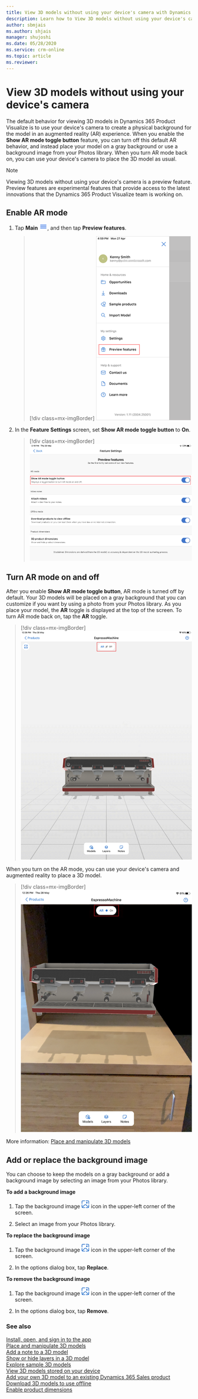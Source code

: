 ```yaml
---
title: View 3D models without using your device's camera with Dynamics 365 Product Visualize
description: Learn how to View 3D models without using your device's camera.
author: sbmjais
ms.author: shjais
manager: shujoshi
ms.date: 05/28/2020
ms.service: crm-online
ms.topic: article
ms.reviewer:
---
```


# View 3D models without using your device's camera
<!--Shubham, I'm afraid I had a hard time understanding this article, so please excuse if my suggested edits miss the mark. Firstly, the phrase "camera and augmented reality" was confusing to me. If I'm correctly interpreting what I've read about augmented reality (which we don't define in the Product Visualize doc set, by the way; maybe we should?), a person uses their camera to create a physical "place" to put a virtual model on, and this blending of real and virtual is "augmented reality." Second, the emphasis in the title seems a bit off: it's not as interesting that you're "viewing a model without using your camera," it's that you can use a blank background or any neat photo you want. But I'm not your typical reader, so maybe being able to bypass the camera is actually more interesting than the creative possibilities of a creating a custom background for 3D models?-->
The default behavior for viewing 3D models in Dynamics 365 Product Visualize is to use your device's camera to create a physical background for the model in an augmented reality (AR) experience. When you enable the **Show AR mode toggle button** feature, you can turn off this default AR behavior, and instead place your model on a gray background or use a background image from your Photos library. When you turn AR mode back on, you can use your device's camera to place the 3D model as usual.

> [!NOTE]
> Viewing 3D models without using your device's camera is a preview feature. Preview features are experimental features that provide access to the latest innovations that the Dynamics 365 Product Visualize team is working on.

## Enable AR mode

1. Tap **Main** ![Main menu](media/hamburger-icon.png "Main menu"), and then tap **Preview features**.

    > [!div class=mx-imgBorder]
    > ![Preview features](media/preview-features.png "Preview features")

2. In the **Feature Settings** screen, set **Show AR mode toggle button** to **On**.<!--The Writing Style Guide would have this be "turn on the **Show AR mode toggle button** toggle," but I suggest using "setting" here. Not only to avoid "**toggle...** toggle", but to avoid a bit of confusion later when you talk about the **AR** toggle.-->

    > [!div class=mx-imgBorder]
    > ![AR mode feature](media/ar-mode-feature.png "AR mode feature")

## Turn AR mode on and off

After you enable **Show AR mode toggle button**, AR mode is turned off by default. Your 3D models will be placed on a gray background that you can customize if you want by using a photo from your Photos library. As you place your model, the **AR** toggle is displayed at the top of the screen. To turn AR mode back on, tap the **AR** toggle. 

> [!div class=mx-imgBorder]
> ![Model placed on a gray background, with AR mode off](media/ar-off.png "Model placed on a gray background, with AR mode off")

When you turn on the AR mode, you can use your device's camera and augmented reality to place a 3D model.

> [!div class=mx-imgBorder]
> ![Model placed on a captured background, with AR mode on](media/ar-on.png "Model placed on a captured background, with AR mode on")

More information: [Place and manipulate 3D models](manipulate-models.md)

## Add or replace the background image

You can choose to keep the models on a gray background or add a background image by selecting an image from your Photos library.

**To add a background image**

1. Tap the background image ![Add background](media/add-background-icon.png "Add background") icon in the upper-left corner of the screen.

2. Select an image from your Photos library.

**To replace the background image**

1. Tap the background image ![Add background](media/add-background-icon.png "Add background") icon in the upper-left corner of the screen.

2. In the options<!--Is it named "Options"? If so, should be bold, here and below.--> dialog box, tap **Replace**.

**To remove the background image**

1. Tap the background image ![Add background](media/add-background-icon.png "Add background") icon in the upper-left corner of the screen.

2. In the options dialog box, tap **Remove**.

### See also

[Install, open, and sign in to the app](sign-in.md)<br>
[Place and manipulate 3D models](manipulate-models.md)<br>
[Add a note to a 3D model](add-note.md)<br>
[Show or hide layers in a 3D model](layers.md)<br>
[Explore sample 3D models](explore-samples.md)<br>
[View 3D models stored on your device](browse-models.md)<br>
[Add your own 3D model to an existing Dynamics 365 Sales product](add-model.md)<br>
[Download 3D models to use offline](download-models.md)<br>
[Enable product dimensions](product-dimensions.md)